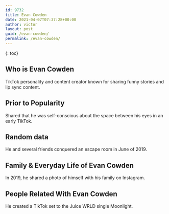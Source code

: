 ```yaml
---
id: 9732
title: Evan Cowden
date: 2021-04-07T07:37:28+00:00
author: victor
layout: post
guid: /evan-cowden/
permalink: /evan-cowden/
---
```



{: toc}


## Who is Evan Cowden



TikTok personality and content creator known for sharing funny stories and lip sync content.

                
                
                
## Prior to Popularity



Shared that he was self-conscious about the space between his eyes in an early TikTok. 

                
                
                
## Random data



He and several friends conquered an escape room in June of 2019. 

                
                
                
## Family & Everyday Life of Evan Cowden



In 2019, he shared a photo of himself with his family on Instagram. 

                
                
                
## People Related With Evan Cowden



He created a TikTok set to the Juice WRLD single Moonlight.

                
              
            
          
          
          